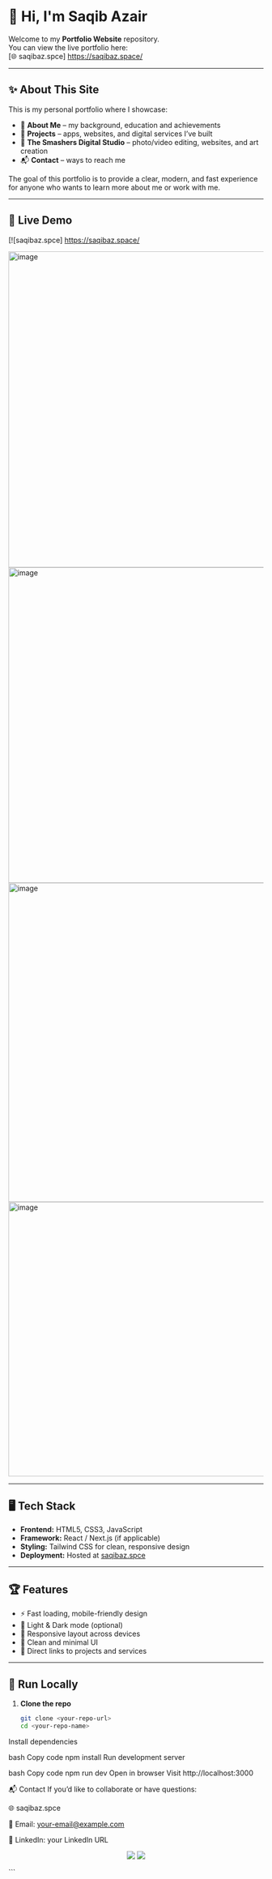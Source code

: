 
# 👋 Hi, I'm Saqib Azair  

Welcome to my **Portfolio Website** repository.  
You can view the live portfolio here:  
[🌐 saqibaz.spce] https://saqibaz.space/

---

## ✨ About This Site  

This is my personal portfolio where I showcase:

- 📝 **About Me** – my background, education and achievements  
- 💼 **Projects** – apps, websites, and digital services I’ve built  
- 🎨 **The Smashers Digital Studio** – photo/video editing, websites, and art creation  
- 📬 **Contact** – ways to reach me  

The goal of this portfolio is to provide a clear, modern, and fast experience for anyone who wants to learn more about me or work with me.

---

## 🚀 Live Demo  

[![saqibaz.spce] https://saqibaz.space/

<img width="1334" height="624" alt="image" src="https://github.com/user-attachments/assets/fc0c0175-e6b2-4431-84a5-752c56de70fa" />
<img width="1332" height="623" alt="image" src="https://github.com/user-attachments/assets/ad43bc57-5429-4b9d-8de2-45fbe3f8a261" />
<img width="1319" height="630" alt="image" src="https://github.com/user-attachments/assets/d6c19e8f-3317-4917-b0b3-8f691366c8da" />
<img width="1304" height="542" alt="image" src="https://github.com/user-attachments/assets/03d116c6-245f-4406-bae2-a80d75dfe0ca" />



---

## 🖥️ Tech Stack  

- **Frontend:** HTML5, CSS3, JavaScript  
- **Framework:** React / Next.js (if applicable)  
- **Styling:** Tailwind CSS for clean, responsive design  
- **Deployment:** Hosted at [saqibaz.spce](https://saqibaz.spce)  

---

## 🏆 Features  

- ⚡ Fast loading, mobile-friendly design  
- 🌙 Light & Dark mode (optional)  
- 📱 Responsive layout across devices  
- 🎨 Clean and minimal UI  
- 🔗 Direct links to projects and services  

---

## 📝 Run Locally  

1. **Clone the repo**  
   ```bash
   git clone <your-repo-url>
   cd <your-repo-name>
Install dependencies

bash
Copy code
npm install
Run development server

bash
Copy code
npm run dev
Open in browser
Visit http://localhost:3000

📬 Contact
If you’d like to collaborate or have questions:

🌐 saqibaz.spce

📧 Email: your-email@example.com

💼 LinkedIn: your LinkedIn URL

<p align="center"> <img src="https://img.shields.io/badge/🌟%20Star%20this%20Repo-ff69b4?style=for-the-badge" /> <img src="https://img.shields.io/badge/🤝%20Open%20to%20Collaboration-blueviolet?style=for-the-badge" /> </p> ```


